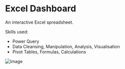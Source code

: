 # Excel Dashboard
An interactive Excel spreadsheet.

Skills used:
- Power Query
- Data Cleansing, Manipulation, Analysis, Visualisation
- Pivot Tables, Formulas, Calculations

![image](https://github.com/Mezue1/Excel-Dashboard/assets/80046187/c58f1653-cb61-410e-8044-2ddd62095c86)



